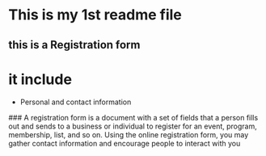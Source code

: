# This is my 1st readme file
## this is a Registration form
# it include
<ul><li>Personal and contact information</li></ul>
### A registration form is a document with a set of fields that a person fills out and sends to a business or individual to register for an event, program, membership, list, and so on. Using the online registration form, you may gather contact information and encourage people to interact with you
